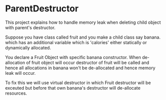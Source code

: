 # ParentDestructor
This project explains how to handle memory leak when deleting child object with parent's destructor.

Suppose you have class called fruit and you make a child class say banana. which has an additional variable which is 'calories' either statically or dynamically allocated.

You declare a Fruit Object with specific banana constructor. When de-allocation of fruit object will occur destructor of fruit will be called and hence all allocations in banana won't be de-allocated and hence memory leak will occur.

To fix this we will use virtual destructor in which Fruit destructor will be exceuted but before that own banana's destructor will de-allocate resources.

